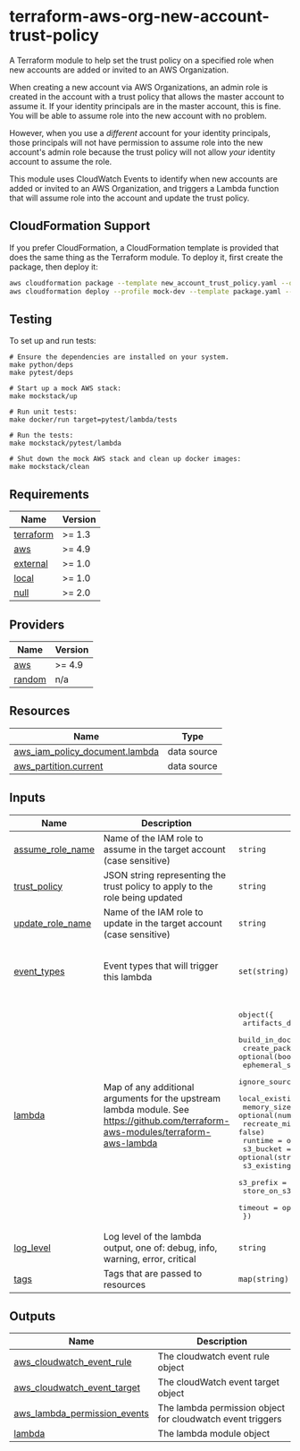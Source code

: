 # terraform-aws-org-new-account-trust-policy

A Terraform module to help set the trust policy on a specified role when new
accounts are added or invited to an AWS Organization.

When creating a new account via AWS Organizations, an admin role is created in
the account with a trust policy that allows the master account to assume it. If
your identity principals are in the master account, this is fine. You will be
able to assume role into the new account with no problem.

However, when you use a _different_ account for your identity principals, those
principals will not have permission to assume role into the new account's admin
role because the trust policy will not allow _your_ identity account to assume
the role.

This module uses CloudWatch Events to identify when new accounts are added or
invited to an AWS Organization, and triggers a Lambda function that will
assume role into the account and update the trust policy.

## CloudFormation Support

If you prefer CloudFormation, a CloudFormation template is provided that does
the same thing as the Terraform module. To deploy it, first create the package,
then deploy it:

```bash
aws cloudformation package --template new_account_trust_policy.yaml --output-template-file package.yaml --s3-bucket <your-s3-bucket>
aws cloudformation deploy --profile mock-dev --template package.yaml --capabilities CAPABILITY_IAM --stack-name <stack-name> --parameter-overrides AssumeRoleName=<role-to-assume> UpdateRoleName=<role-to-update> TrustPolicy=<trust-policy-to-apply>
```

## Testing

To set up and run tests: 

```
# Ensure the dependencies are installed on your system.
make python/deps
make pytest/deps

# Start up a mock AWS stack:
make mockstack/up

# Run unit tests:
make docker/run target=pytest/lambda/tests

# Run the tests:
make mockstack/pytest/lambda

# Shut down the mock AWS stack and clean up docker images:
make mockstack/clean
```

<!-- BEGIN TFDOCS -->
## Requirements

| Name | Version |
|------|---------|
| <a name="requirement_terraform"></a> [terraform](#requirement\_terraform) | >= 1.3 |
| <a name="requirement_aws"></a> [aws](#requirement\_aws) | >= 4.9 |
| <a name="requirement_external"></a> [external](#requirement\_external) | >= 1.0 |
| <a name="requirement_local"></a> [local](#requirement\_local) | >= 1.0 |
| <a name="requirement_null"></a> [null](#requirement\_null) | >= 2.0 |

## Providers

| Name | Version |
|------|---------|
| <a name="provider_aws"></a> [aws](#provider\_aws) | >= 4.9 |
| <a name="provider_random"></a> [random](#provider\_random) | n/a |

## Resources

| Name | Type |
|------|------|
| [aws_iam_policy_document.lambda](https://registry.terraform.io/providers/hashicorp/aws/latest/docs/data-sources/iam_policy_document) | data source |
| [aws_partition.current](https://registry.terraform.io/providers/hashicorp/aws/latest/docs/data-sources/partition) | data source |

## Inputs

| Name | Description | Type | Default | Required |
|------|-------------|------|---------|:--------:|
| <a name="input_assume_role_name"></a> [assume\_role\_name](#input\_assume\_role\_name) | Name of the IAM role to assume in the target account (case sensitive) | `string` | n/a | yes |
| <a name="input_trust_policy"></a> [trust\_policy](#input\_trust\_policy) | JSON string representing the trust policy to apply to the role being updated | `string` | n/a | yes |
| <a name="input_update_role_name"></a> [update\_role\_name](#input\_update\_role\_name) | Name of the IAM role to update in the target account (case sensitive) | `string` | n/a | yes |
| <a name="input_event_types"></a> [event\_types](#input\_event\_types) | Event types that will trigger this lambda | `set(string)` | <pre>[<br>  "CreateAccountResult",<br>  "InviteAccountToOrganization"<br>]</pre> | no |
| <a name="input_lambda"></a> [lambda](#input\_lambda) | Map of any additional arguments for the upstream lambda module. See <https://github.com/terraform-aws-modules/terraform-aws-lambda> | <pre>object({<br>    artifacts_dir            = optional(string, "builds")<br>    build_in_docker          = optional(bool, false)<br>    create_package           = optional(bool, true)<br>    ephemeral_storage_size   = optional(number)<br>    ignore_source_code_hash  = optional(bool, true)<br>    local_existing_package   = optional(string)<br>    memory_size              = optional(number, 128)<br>    recreate_missing_package = optional(bool, false)<br>    runtime                  = optional(string, "python3.8")<br>    s3_bucket                = optional(string)<br>    s3_existing_package      = optional(map(string))<br>    s3_prefix                = optional(string)<br>    store_on_s3              = optional(bool, false)<br>    timeout                  = optional(number, 300)<br>  })</pre> | `{}` | no |
| <a name="input_log_level"></a> [log\_level](#input\_log\_level) | Log level of the lambda output, one of: debug, info, warning, error, critical | `string` | `"info"` | no |
| <a name="input_tags"></a> [tags](#input\_tags) | Tags that are passed to resources | `map(string)` | `{}` | no |

## Outputs

| Name | Description |
|------|-------------|
| <a name="output_aws_cloudwatch_event_rule"></a> [aws\_cloudwatch\_event\_rule](#output\_aws\_cloudwatch\_event\_rule) | The cloudwatch event rule object |
| <a name="output_aws_cloudwatch_event_target"></a> [aws\_cloudwatch\_event\_target](#output\_aws\_cloudwatch\_event\_target) | The cloudWatch event target object |
| <a name="output_aws_lambda_permission_events"></a> [aws\_lambda\_permission\_events](#output\_aws\_lambda\_permission\_events) | The lambda permission object for cloudwatch event triggers |
| <a name="output_lambda"></a> [lambda](#output\_lambda) | The lambda module object |

<!-- END TFDOCS -->
